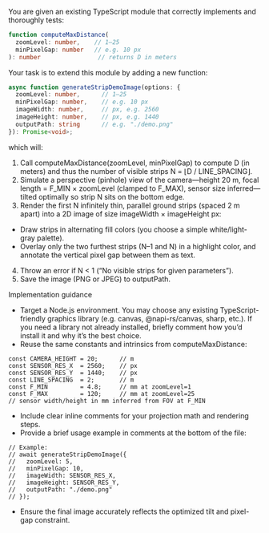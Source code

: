 You are given an existing TypeScript module that correctly implements and thoroughly tests:

```typescript
function computeMaxDistance(
  zoomLevel: number,    // 1–25
  minPixelGap: number   // e.g. 10 px
): number                // returns D in meters
```

Your task is to extend this module by adding a new function:
```typescript
async function generateStripDemoImage(options: {
  zoomLevel: number,      // 1–25
  minPixelGap: number,    // e.g. 10 px
  imageWidth: number,     // px, e.g. 2560
  imageHeight: number,    // px, e.g. 1440
  outputPath: string      // e.g. "./demo.png"
}): Promise<void>;
```


which will:

1. Call computeMaxDistance(zoomLevel, minPixelGap) to compute D (in meters) and thus the number of visible strips N = ⌊D / LINE_SPACING⌋.
2. Simulate a perspective (pinhole) view of the camera—height 20 m, focal length = F_MIN × zoomLevel (clamped to F_MAX), sensor size inferred—tilted optimally so strip N sits on the bottom edge.
3. Render the first N infinitely thin, parallel ground strips (spaced 2 m apart) into a 2D image of size imageWidth × imageHeight px:
  * Draw strips in alternating fill colors (you choose a simple white/light-gray palette).
  * Overlay only the two furthest strips (N–1 and N) in a highlight color, and annotate the vertical pixel gap between them as text.
4. Throw an error if N < 1 (“No visible strips for given parameters”).
5. Save the image (PNG or JPEG) to outputPath.

Implementation guidance
* Target a Node.js environment. You may choose any existing TypeScript-friendly graphics library (e.g. canvas, @napi-rs/canvas, sharp, etc.). If you need a library not already installed, briefly comment how you’d install it and why it’s the best choice.
* Reuse the same constants and intrinsics from computeMaxDistance:
```
const CAMERA_HEIGHT = 20;      // m
const SENSOR_RES_X  = 2560;    // px
const SENSOR_RES_Y  = 1440;    // px
const LINE_SPACING  = 2;       // m
const F_MIN         = 4.8;     // mm at zoomLevel=1
const F_MAX         = 120;     // mm at zoomLevel=25
// sensor width/height in mm inferred from FOV at F_MIN
```
* Include clear inline comments for your projection math and rendering steps.
* Provide a brief usage example in comments at the bottom of the file:
```
// Example:
// await generateStripDemoImage({
//   zoomLevel: 5,
//   minPixelGap: 10,
//   imageWidth: SENSOR_RES_X,
//   imageHeight: SENSOR_RES_Y,
//   outputPath: "./demo.png"
// });
```
* Ensure the final image accurately reflects the optimized tilt and pixel-gap constraint.
